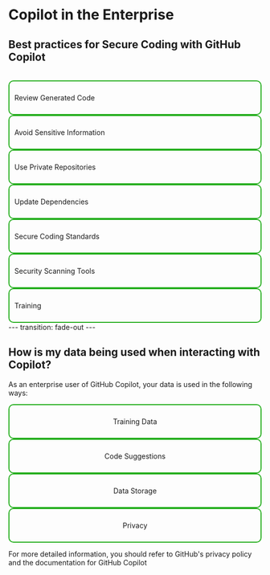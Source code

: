 # Copilot in the Enterprise
## Best practices for Secure Coding with GitHub Copilot
<br>

<div grid="~ cols-4 gap-6">

<div v-click style="border: 2px double #24ae1d; border-radius: 10px; padding: 10px;">
    <p>Review Generated Code</p>
</div>

<div v-click style="border: 2px double #24ae1d; border-radius: 10px; padding: 10px;">
    <p>Avoid Sensitive Information</p>
</div>

<div v-click style="border: 2px double #24ae1d; border-radius: 10px; padding: 10px;">
    <p>Use Private Repositories</p>
</div>

<div v-click style="border: 2px double #24ae1d; border-radius: 10px; padding: 10px;">
    <p>Update Dependencies</p>
</div>

<div v-click style="border: 2px double #24ae1d; border-radius: 10px; padding: 10px;">
    <p>Secure Coding Standards</p>
</div>

<div v-click style="border: 2px double #24ae1d; border-radius: 10px; padding: 10px;">
    <p>Security Scanning Tools</p>
</div>

<div v-click style="border: 2px double #24ae1d; border-radius: 10px; padding: 10px;">
    <p>Training</p>
</div>

</div>
---
transition: fade-out
---

## How is my data being used when interacting with Copilot?

As an enterprise user of GitHub Copilot, your data is used in the following ways:

<div grid="~ cols-2 gap-6">

<div v-click style="border: 2px double #24ae1d; border-radius: 10px; padding: 10px; text-align: center;">
    <p>Training Data</p>
</div>

<div v-click style="border: 2px double #24ae1d; border-radius: 10px; padding: 10px; text-align: center;">
    <p>Code Suggestions</p>
</div>

<div v-click style="border: 2px double #24ae1d; border-radius: 10px; padding: 10px; text-align: center;">
    <p>Data Storage</p>
</div>

<div v-click style="border: 2px double #24ae1d; border-radius: 10px; padding: 10px; text-align: center;">
    <p>Privacy</p>
</div>

</div>

For more detailed information, you should refer to GitHub's privacy policy and the documentation for GitHub Copilot
